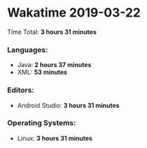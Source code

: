 # Wakatime 2019-03-22

Time Total: **3 hours 31 minutes**

### Languages:
- Java: **2 hours 37 minutes** 
- XML: **53 minutes** 

### Editors:
- Android Studio: **3 hours 31 minutes** 

### Operating Systems:
- Linux: **3 hours 31 minutes** 


